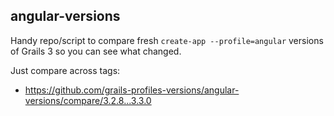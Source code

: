 angular-versions
---

Handy repo/script to compare fresh `create-app --profile=angular` versions of Grails 3 so you can see what changed.

Just compare across tags:
* <https://github.com/grails-profiles-versions/angular-versions/compare/3.2.8...3.3.0>
